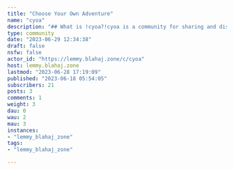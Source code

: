 ```yaml
---
title: "Choose Your Own Adventure" 
name: "cyoa"
description: "## What is !cyoa?!cyoa is a community for sharing and discussing CYOA content. A CYOA (Choose Your Own Adventure) is a “what if” scenario containing multiple options that you, the player, choose to build a world, character, and/or story. These scenarios follow a wide variety of themes, including but not limited to genres such as fantasy or sci-fi. People that play through CYOAs commonly share their ‘builds’ in the comments section, along with an explanation of your choices. This, however, is not mandatory.CYOAs are NOT to be confused with the children’s book series of the same name.### General Rule1. Don’t be a dick.### Content Rules2. Only use PNG and JPG file extensions, Imgur, ImageChest, and interactive CYOA links (such as Neocities), and text-based posts.3. Post singular CYOAs, not collections/albums.4. Label NSFW CYOAs as such in the title. Content/trigger warnings are recommended.5. No reposts (for now).6. Keep top-level comments on-topic.7. (Optional) Try and credit the original CYOA author, if possible."
type: community
date: "2023-06-29 12:34:38"
draft: false
nsfw: false
actor_id: "https://lemmy.blahaj.zone/c/cyoa"
host: lemmy.blahaj.zone
lastmod: "2023-06-28 17:19:09"
published: "2023-06-18 05:54:05"
subscribers: 21
posts: 3
comments: 1
weight: 3
dau: 0
wau: 2
mau: 3
instances:
- "lemmy_blahaj_zone"
tags: 
- "lemmy_blahaj_zone"

---
```

